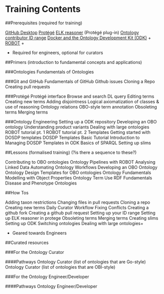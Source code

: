 # Training Contents

##Prerequisites (required for training)

[GitHub Desktop](https://desktop.github.com/)
[Protégé](https://protege.stanford.edu/products.php)
[ELK reasoner](../howto/installing-elk-in-protege.md) (Protégé plug-in)
[Ontology contributor ID range](../howto/idrange.md)
[Docker and the Ontology Development Kit (ODK)](../howto/odk-setup.md) +
[ROBOT](http://robot.obolibrary.org) +
+ Required for engineers, optional for curators


##Primers (introduction to fundamental concepts and applications)

###Ontologies
Fundamentals of Ontologies

###Git and GitHub
Fundamentals of GitHub
Github issues
Cloning a Repo
Creating pull requests

###Protégé
Protégé interface
Browse and search
DL query
Editing terms
Creating new terms
Adding disjointness
Logical axiomatization of classes & use of reasoning
Ontology relations
OBO-style term annotation
Obsoleting terms
Merging terms

###Ontology Engineering
Setting up a ODK repository
Developing an OBO ontology
Understanding product variants
Dealing with large ontologies
ROBOT tutorial pt. 1
ROBOT tutorial pt. 2
Templates
Getting started with DOSDP templates
DOSDP Templates Basic Tutorial
Introduction to Managing DOSDP Templates in ODK
Basics of SPARQL
Setting up slims


##Lessons (formalised training) (?is there a sequence to these?)

Contributing to OBO ontologies
Ontology Pipelines with ROBOT
Analysing Linked Data
Automating Ontology Workflows
Developing an OBO Ontology
Ontology Design
Templates for OBO ontologies
Ontology Fundamentals
Modelling with Object Properties
Ontology Term Use
RDF Fundamentals
Disease and Phenotype Ontologies


##How Tos

Adding taxon restrictions
Changing files in pull requests
Cloning a repo
Creating new terms
Daily Curator Workflow
Fixing Conflicts
Creating a github fork
Creating a github pull request
Setting up your ID range
Setting up ELK reasoner in protege
Obsoleting terms
Merging terms
Creating slims
Setting up ODK
Switching ontologies
Dealing with large ontologies+
+ Geared towards Engineers


##Curated resources

###For the Ontology Curator

####Pathways
Ontology Curator (list of ontologies that are Go-style)
Ontology Curator (list of ontologies that are OBI-style)


###For the Ontology Engineer/Developer

####Pathways
Ontology Engineer/Developer